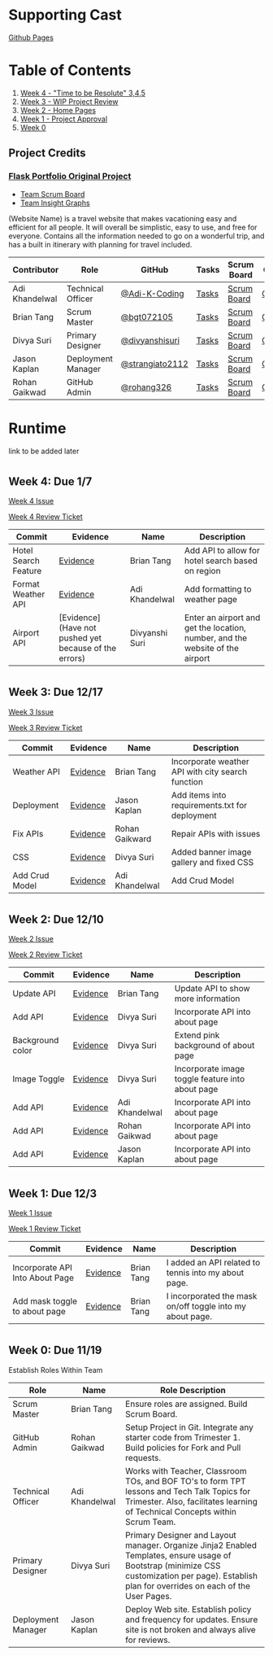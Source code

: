 # Supporting Cast  
[Github Pages](https://rohang326.github.io/supporting_cast/)
# Table of Contents
1. [Week 4 - "Time to be Resolute" 3,4,5](#Week4)
2. [Week 3 - WIP Project Review](#Week3)
3. [Week 2 - Home Pages](#Week2)
4. [Week 1 - Project Approval](#Week1)
5. [Week 0](#Week0)

## Project Credits

### [Flask Portfolio Original Project](https://portfolio.nighthawkcodingsociety.com/)

- [Team Scrum Board](https://github.com/RohanG326/supporting_cast/projects/1)
- [Team Insight Graphs](https://github.com/RohanG326/supporting_cast/graphs/contributors)

(Website Name) is a travel website that makes vacationing easy and efficient for all people. It will overall be simplistic, easy to use, and free for everyone. Contains all the information needed to go on a wonderful trip, and has a built in itinerary with planning for travel included.

Contributor | Role | GitHub | Tasks | Scrum Board | Commit | Journal Links
----------- | ----------- | ----------- | ------------- | ------------- | ------------- | -------------
Adi Khandelwal | Technical Officer | [@Adi-K-Coding](https://github.com/Adi-K-Coding)| [Tasks](https://github.com/RohanG326/supporting_cast/issues) | [Scrum Board](https://github.com/RohanG326/supporting_cast/projects/1) | [Commits](https://github.com/RohanG326/supporting_cast/graphs/contributors) | [Rohan/Jason/Adi Journal](https://docs.google.com/document/d/1caGFdefkHrh74c3f_iuIx26mDD3QnP0FDM9cpS8BYFM/edit)
Brian Tang | Scrum Master | [@bgt072105](https://github.com/bgt072105)| [Tasks](https://github.com/RohanG326/supporting_cast/issues) | [Scrum Board](https://github.com/RohanG326/supporting_cast/projects/1) | [Commits](https://github.com/RohanG326/supporting_cast/commits/main?author=bgt072105) | [Brian/Divya Pair Journal](https://docs.google.com/document/d/1v4dmPa2CQaX8GSf0YmcSUG9yk1GqDXRRTICu1DzH1yA/edit?usp=sharing)
Divya Suri | Primary Designer | [@divyanshisuri](https://github.com/divyanshisuri) | [Tasks](https://github.com/RohanG326/supporting_cast/issues)| [Scrum Board](https://github.com/RohanG326/supporting_cast/projects/1)| [Commits](https://github.com/RohanG326/supporting_cast/graphs/contributors)| [Brian/Divya Pair Journal](https://docs.google.com/document/d/1v4dmPa2CQaX8GSf0YmcSUG9yk1GqDXRRTICu1DzH1yA/edit?usp=sharing)
Jason Kaplan | Deployment Manager | [@strangiato2112](https://github.com/strangiato2112)| [Tasks](https://github.com/RohanG326/supporting_cast/issues) | [Scrum Board](https://github.com/RohanG326/supporting_cast/projects/1)  | [Commits](https://github.com/RohanG326/supporting_cast/commits?author=strangiato2112) | [Rohan/Jason/Adi Journal](https://docs.google.com/document/d/1caGFdefkHrh74c3f_iuIx26mDD3QnP0FDM9cpS8BYFM/edit)
Rohan Gaikwad | GitHub Admin | [@rohang326](https://github.com/rohang326)| [Tasks](https://github.com/RohanG326/supporting_cast/issues) | [Scrum Board](https://github.com/RohanG326/supporting_cast/projects/1) | [Commits](https://github.com/RohanG326/supporting_cast/graphs/contributors) | [Rohan/Jason/Adi Journal](https://docs.google.com/document/d/1caGFdefkHrh74c3f_iuIx26mDD3QnP0FDM9cpS8BYFM/edit) |

# Runtime

link to be added later

#   <h2 id="Week4">Week 4: Due 1/7</h2>
[Week 4 Issue](https://github.com/RohanG326/supporting_cast/issues/45)

[Week 4 Review Ticket](https://github.com/RohanG326/supporting_cast/issues/52)

Commit | Evidence | Name | Description
----------- | ----------- | ----------- | -----------
Hotel Search Feature | [Evidence](https://github.com/RohanG326/supporting_cast/commit/930cb0c0519bff10c103fc03bfb24a3d7e99350c) | Brian Tang | Add API to allow for hotel search based on region
Format Weather API | [Evidence](https://github.com/RohanG326/supporting_cast/commit/33d7c7911c1fd1ae623c94040fa61745b8b5c57a) | Adi Khandelwal | Add formatting to weather page
Airport API | [Evidence] (Have not pushed yet because of the errors) | Divyanshi Suri | Enter an airport and get the location, number, and the website of the airport

#   <h2 id="Week3">Week 3: Due 12/17</h2>
[Week 3 Issue](https://github.com/RohanG326/supporting_cast/issues/38)

[Week 3 Review Ticket](https://github.com/RohanG326/supporting_cast/issues/38)

Commit | Evidence | Name | Description
----------- | ----------- | ----------- | -----------
Weather API | [Evidence](https://github.com/RohanG326/supporting_cast/commit/2c3bd46f006303b30fed43ff574dc017c13568d8) | Brian Tang | Incorporate weather API with city search function
Deployment | [Evidence](https://github.com/RohanG326/supporting_cast/commit/7f1a9240dcd072166dd644581875570f23f76152) | Jason Kaplan | Add items into requirements.txt for deployment
Fix APIs | [Evidence](https://github.com/RohanG326/supporting_cast/commit/c3a617dbdc5dfa3ef1d01733dd5c11cfcce8ba54) | Rohan Gaikward | Repair APIs with issues
CSS | [Evidence](https://github.com/RohanG326/supporting_cast/commit/4c0e292e7c099ef79d5cd9eeb201dbb4e8dcf3cd) | Divya Suri | Added banner image gallery and fixed CSS
Add Crud Model | [Evidence](https://github.com/RohanG326/supporting_cast/commit/9a136493e16c9557f6687060f503aac41bffd332) | Adi Khandelwal | Add Crud Model

#   <h2 id="Week2">Week 2: Due 12/10</h2>
[Week 2 Issue](https://github.com/RohanG326/supporting_cast/issues/39)

[Week 2 Review Ticket](https://github.com/RohanG326/supporting_cast/issues/46)

Commit | Evidence | Name | Description
----------- | ----------- | ----------- | -----------
Update API | [Evidence](https://github.com/RohanG326/supporting_cast/commit/151a5589a09d858e5c1017ebb6eb1636bcc2bdaa) | Brian Tang | Update API to show more information
Add API | [Evidence](https://github.com/RohanG326/supporting_cast/commit/0db40e411465180d7475b65d3b21c9f321cb2673) | Divya Suri | Incorporate API into about page
Background color | [Evidence](https://github.com/RohanG326/supporting_cast/commit/fdf8ecd4cdb3799ea999ec9b41d3ef822d676fcd) | Divya Suri | Extend pink background of about page
Image Toggle | [Evidence](https://github.com/RohanG326/supporting_cast/commit/d623fe6b9ef1c2dc6293329bcecc8a4cb084ea26) | Divya Suri | Incorporate image toggle feature into about page
Add API | [Evidence](https://github.com/RohanG326/supporting_cast/commit/3b52a3a3310893db29e5e638f4fd77197b458bf3) | Adi Khandelwal | Incorporate API into about page
Add API | [Evidence](https://github.com/RohanG326/supporting_cast/commit/927786ee3f9ff7547a44999d1561f4eb0987e25f) | Rohan Gaikwad | Incorporate API into about page
Add API | [Evidence](https://github.com/RohanG326/supporting_cast/commit/144fa9a26d7b1351f52fe0f63fb18d16face0ed5) | Jason Kaplan | Incorporate API into about page

#   <h2 id="Week1">Week 1: Due 12/3</h2>
[Week 1 Issue](https://github.com/RohanG326/supporting_cast/issues/40)

[Week 1 Review Ticket](https://github.com/RohanG326/supporting_cast/issues/31)

Commit | Evidence | Name | Description
----------- | ----------- | ----------- | -----------
Incorporate API Into About Page | [Evidence](https://github.com/RohanG326/supporting_cast/commit/8bcd70cb41c89450948ecbdfab859a046cc1899d#) | Brian Tang | I added an API related to tennis into my about page.
Add mask toggle to about page | [Evidence](https://github.com/RohanG326/supporting_cast/commit/44f59e6db251374e993650bba49a946452adcd54) | Brian Tang | I incorporated the mask on/off toggle into my about page.

#   <h2 id="Week0">Week 0: Due 11/19</h2>
Establish Roles Within Team

Role | Name | Role Description
----------- | ----------- | -----------
Scrum Master | Brian Tang | Ensure roles are assigned.  Build Scrum Board.  
GitHub Admin | Rohan Gaikwad | Setup Project in Git.  Integrate any starter code from Trimester 1.  Build policies for Fork and Pull requests.
Technical Officer | Adi Khandelwal | Works with Teacher, Classroom TOs, and BOF TO's to form TPT lessons and Tech Talk Topics for Trimester.  Also, facilitates learning of Technical Concepts within Scrum Team.
Primary Designer | Divya Suri | Primary Designer and Layout manager.  Organize Jinja2 Enabled Templates, ensure usage of Bootstrap (minimize CSS customization per page).  Establish plan for overrides on each of the User Pages.
Deployment Manager | Jason Kaplan | Deploy Web site.  Establish policy and frequency for updates.  Ensure site is not broken and always alive for reviews.
